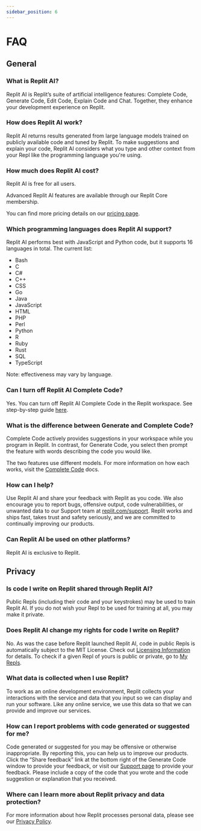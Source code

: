 ```yaml
---
sidebar_position: 6
---
```


# FAQ

## General

### What is Replit AI?

Replit AI is Replit’s suite of artificial intelligence features: Complete Code, Generate Code, Edit Code, Explain Code and Chat. Together, they enhance your development experience on Replit.

### How does Replit AI work?

Replit AI returns results generated from large language models trained on publicly available code and tuned by Replit. To make suggestions and explain your code, Replit AI considers what you type and other context from your Repl like the programming language you're using.

### How much does Replit AI cost?

Replit AI is free for all users.

Advanced Replit AI features are available through our Replit Core membership.

You can find more pricing details on our [pricing page](https://replit.com/pricing).

### Which programming languages does Replit AI support?

Replit AI performs best with JavaScript and Python code, but it supports 16 languages in total. The current list:

- Bash
- C
- C#
- C++
- CSS
- Go
- Java
- JavaScript
- HTML
- PHP
- Perl
- Python
- R
- Ruby
- Rust
- SQL
- TypeScript

Note: effectiveness may vary by language.

### Can I turn off Replit AI Complete Code?

Yes. You can turn off Replit AI Complete Code in the Replit workspace. See step-by-step guide [here](/power-ups/replitai/complete-code).


### What is the difference between Generate and Complete Code?

Complete Code actively provides suggestions in your workspace while you program in Replit. In contrast, for Generate Code, you select then prompt the feature with words describing the code you would like.

The two features use different models. For more information on how each works, visit the [Complete Code](/power-ups/replitai/complete-code) docs.

### How can I help?

Use Replit AI and share your feedback with Replit as you code. We also encourage you to report bugs, offensive output, code vulnerabilities, or unwanted data to our Support team at [replit.com/support](https://replit.com/support). Replit works and ships fast, takes trust and safety seriously, and we are committed to continually improving our products.

### Can Replit AI be used on other platforms?

Replit AI is exclusive to Replit.

## Privacy

### Is code I write on Replit shared through Replit AI?

Public Repls (including their code and your keystrokes) may be used to train Replit AI. If you do not wish your Repl to be used for training at all, you may make it private.
    
### Does Replit AI change my rights for code I write on Replit? 

No. As was the case before Replit launched Replit AI, code in public Repls is automatically subject to the MIT License. Check out [Licensing Information](/legal-and-security-info/licensing-info) for details. To check if a given Repl of yours is public or private, go to [My Repls](https://replit.com/repls).

### What data is collected when I use Replit?

To work as an online development environment, Replit collects your interactions with the service and data that you input so we can display and run your software. Like any online service, we use this data so that we can provide and improve our services.

### How can I report problems with code generated or suggested for me?

Code generated or suggested for you may be offensive or otherwise inappropriate. By reporting this, you can help us to improve our products. Click the “Share feedback” link at the bottom right of the Generate Code window to provide your feedback, or visit our [Support page](https://support-form.util.repl.co/) to provide your feedback. Please include a copy of the code that you wrote and the code suggestion or explanation that you received.

### Where can I learn more about Replit privacy and data protection?

For more information about how Replit processes personal data, please see our [Privacy Policy](http://replit.com/privacy).
